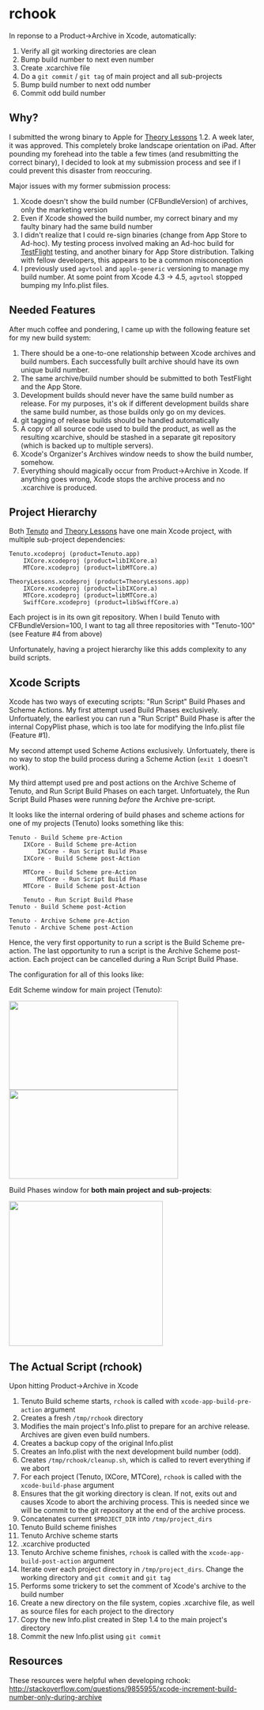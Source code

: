 # rchook

In reponse to a Product->Archive in Xcode, automatically:

 1. Verify all git working directories are clean
 2. Bump build number to next even number
 3. Create .xcarchive file
 4. Do a `git commit` / `git tag` of main project and all sub-projects
 5. Bump build number to next odd number
 6. Commit odd build number


## Why?

I submitted the wrong binary to Apple for [Theory Lessons](http://musictheory.net/buy/lessons) 1.2.  A week
later, it was approved.  This completely broke landscape orientation on iPad.  After pounding my forehead into
the table a few times (and resubmitting the correct binary), I decided to look at my submission process
and see if I could prevent this disaster from reoccuring.

Major issues with my former submission process:
 1. Xcode doesn't show the build number (CFBundleVersion) of archives, only the marketing version
 2. Even if Xcode showed the build number, my correct binary and my faulty binary had the same build number
 3. I didn't realize that I could re-sign binaries (change from App Store to Ad-hoc).
My testing process involved making an Ad-hoc build for [TestFlight](http://testflightapp.com) testing, and another binary for App Store distribution.  Talking with fellow developers, this appears to be a common misconception
 4. I previously used `agvtool` and `apple-generic` versioning to manage my build number.  At some point from Xcode 4.3 -> 4.5, `agvtool` stopped bumping my Info.plist files.


## Needed Features

After much coffee and pondering, I came up with the following feature set for my new build system:

 1. There should be a one-to-one relationship between Xcode archives and build numbers.  Each successfully
    built archive should have its own unique build number.
 2. The same archive/build number should be submitted to both TestFlight and the App Store.
 3. Development builds should never have the same build number as release.  For my purposes, it's ok if 
    different development builds share the same build number, as those builds only go on my devices.
 4. git tagging of release builds should be handled automatically
 5. A copy of all source code used to build the product, as well as the resulting xcarchive, should be stashed
    in a separate git repository (which is backed up to multiple servers).
 6. Xcode's Organizer's Archives window needs to show the build number, somehow.
 7. Everything should magically occur from Product->Archive in Xcode.  If anything goes wrong, Xcode stops the archive
    process and no .xcarchive is produced.


## Project Hierarchy

Both [Tenuto](http://musictheory.net/buy/tenuto) and [Theory Lessons](http://musictheory.net/buy/lessons) have one
main Xcode project, with multiple sub-project dependencies:

    Tenuto.xcodeproj (product=Tenuto.app)
        IXCore.xcodeproj (product=libIXCore.a)
        MTCore.xcodeproj (product=libMTCore.a)

    TheoryLessons.xcodeproj (product=TheoryLessons.app)
        IXCore.xcodeproj (product=libIXCore.a)
        MTCore.xcodeproj (product=libMTCore.a)
        SwiffCore.xcodeproj (product=libSwiffCore.a)

Each project is in its own git repository.  When I build Tenuto with CFBundleVersion=100, I want to tag all
three repositories with "Tenuto-100" (see Feature #4 from above)

Unfortunately, having a project hierarchy like this adds complexity to any build scripts.


## Xcode Scripts

Xcode has two ways of executing scripts: "Run Script" Build Phases and Scheme Actions.  My first attempt
used Build Phases exclusively.  Unfortuately, the earliest you can run a "Run Script" Build Phase is after
the internal CopyPlist phase, which is too late for modifying the Info.plist file (Feature #1).

My second attempt used Scheme Actions exclusively.  Unfortuately, there is no way to stop the build process
during a Scheme Action (`exit 1` doesn't work).

My third attempt used pre and post actions on the Archive Scheme of Tenuto, and Run Script Build Phases on 
each target.  Unfortuately, the Run Script Build Phases were running *before* the Archive pre-script.

It looks like the internal ordering of build phases and scheme actions for one of my projects (Tenuto) looks
something like this:

    Tenuto - Build Scheme pre-Action
        IXCore - Build Scheme pre-Action
            IXCore - Run Script Build Phase
        IXCore - Build Scheme post-Action

        MTCore - Build Scheme pre-Action
            MTCore - Run Script Build Phase
        MTCore - Build Scheme post-Action

        Tenuto - Run Script Build Phase
    Tenuto - Build Scheme post-Action

    Tenuto - Archive Scheme pre-Action
    Tenuto - Archive Scheme post-Action


Hence, the very first opportunity to run a script is the Build Scheme pre-action.
The last opportunity to run a script is the Archive Scheme post-action.
Each project can be cancelled during a Run Script Build Phase.

The configuration for all of this looks like:

Edit Scheme window for main project (Tenuto):

<img src="https://raw.github.com/musictheory/rchook/master/images/ss1.jpg" width="342" height="180"><br>
<img src="https://raw.github.com/musictheory/rchook/master/images/ss2.jpg" width="342" height="180"><br>

Build Phases window for **both main project and sub-projects**:

<img src="https://raw.github.com/musictheory/rchook/master/images/ss3.jpg" width="311" height="293"><br>


## The Actual Script (rchook)

Upon hitting Product->Archive in Xcode

 1. Tenuto Build scheme starts, `rchook` is called with `xcode-app-build-pre-action` argument
  1. Creates a fresh `/tmp/rchook` directory
  2. Modifies the main project's Info.plist to prepare for an archive release.
     Archives are given even build numbers.
  3. Creates a backup copy of the original Info.plist
  4. Creates an Info.plist with the next development build number (odd).  
  5. Creates `/tmp/rchook/cleanup.sh`, which is called to revert everything if we abort
 2. For each project (Tenuto, IXCore, MTCore), `rchook` is called with the `xcode-build-phase` argument
  1. Ensures that the git working directory is clean.  If not, exits out and causes Xcode
     to abort the archiving process.  This is needed since we will be commit to the git
     repository at the end of the archive process.
  2. Concatenates current `$PROJECT_DIR` into `/tmp/project_dirs`
 3. Tenuto Build scheme finishes
 4. Tenuto Archive scheme starts
 5. .xcarchive producted
 6. Tenuto Archive scheme finishes, `rchook` is called with the `xcode-app-build-post-action` argument
  1. Iterate over each project directory in `/tmp/project_dirs`.  Change the working directory and `git commit` and `git tag`
  2. Performs some trickery to set the comment of Xcode's archive to the build number
  3. Create a new directory on the file system, copies .xcarchive file, as well as source files for each project to the directory
  4. Copy the new Info.plist created in Step 1.4 to the main project's directory
  5. Commit the new Info.plist using `git commit`


## Resources

These resources were helpful when developing rchook:
http://stackoverflow.com/questions/9855955/xcode-increment-build-number-only-during-archive
